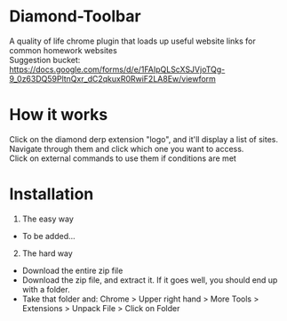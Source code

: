 # Diamond-Toolbar
A quality of life chrome plugin that loads up useful website links for common homework websites<br />
Suggestion bucket: https://docs.google.com/forms/d/e/1FAIpQLScXSJVjoTQg-9_0z63DQ59PltnQxr_dC2qkuxR0RwiF2LA8Ew/viewform
# How it works
Click on the diamond derp extension "logo", and it'll display a list of sites. <br />
Navigate through them and click which one you want to access. <br />
Click on external commands to use them if conditions are met
# Installation
1) The easy way
- To be added...
2) The hard way 
- Download the entire zip file
- Download the zip file, and extract it. If it goes well, you should end up with a folder. 
- Take that folder and: Chrome > Upper right hand > More Tools > Extensions > Unpack File > Click on Folder
